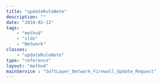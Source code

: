 ```yaml
---
title: "updateRuleNote"
description: ""
date: "2018-02-12"
tags:
    - "method"
    - "sldn"
    - "Network"
classes:
    - "updateRuleNote"
type: "reference"
layout: "method"
mainService : "SoftLayer_Network_Firewall_Update_Request"
---
```

